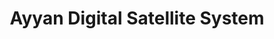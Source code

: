 ---
title: "Ayyan Digital Satellite System"
url: /karachi/ayyan-digital-satellite-system/
shop: electronics
---